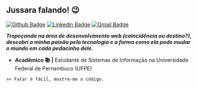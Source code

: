 ## Jussara falando! :wink:

[![Github Badge](https://img.shields.io/badge/-jussararodrigues-000?style=flat-square&logo=Github&logoColor=white&link=https://github.com/jussararodrigues)](https://github.com/jussararodrigues)
[![Linkedin Badge](https://img.shields.io/badge/-Jussara%20Rodrigues-blue?style=flat-square&logo=Linkedin&logoColor=white&link=https://www.linkedin.com/in/jussara-rodrigues-1744ab182/)](https://www.linkedin.com/in/jussara-rodrigues-1744ab182/)
[![Gmail Badge](https://img.shields.io/badge/-jprs@cin.ufpe.br-red?style=flat-square&logo=Gmail&logoColor=white&link=mailto:jprs@cin.ufpe.br)](mailto:jprs@cin.ufpe.br)

**_Tropeçando na área de desenvolvimento web (coincidência ou destino?), descobri a minha paixão pela tecnologia e a  forma como ela pode mudar o mundo em cada pedacinho dele._**
  
- **Acadêmico :books: |** Estudante de Sistemas de Informação na Universidade Federal de Pernambuco (UFPE)  

```
>> Falar é fácil, mostre-me o código.
```
